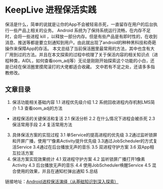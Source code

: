 # KeepLive 进程保活实践
保活是什么，简单的说就是让你的App不会被轻易杀死，一直留存在用户的后台执行一些产品上相关的业务。
Android 系统为了保持系统运行流畅，在内存不足时，会将一些进程 kill ，以释放一部分内存。但是有些产品是有即时性的，在收到消息、推送等都是要立刻通知到用户。由此就出现了android的种种黑科技和奇葩操作来保障App的存活。
本文总结了当前保活圈里最常用的方法，其中也含有大厂用到过的方法。并且在本文探索的过程中梳理了关于保活内容的相关知识点（进程种类，AIDL，如何查看oom_adj等）无论是刚刚开始探索这个功能的小白，还是已经在保活圈里摸爬滚打的大佬都适合收藏。 文中若有不足之处，还请多多指教修改。

## 文章目录
1. 保活功能相关基础内容
 1.1  进程优先级介绍
 1.2 系统回收进程内存机制LMS简介
 1.3 查看oom_adj的方法
* 进程保活的关键保活和复活
 2.1 保活分析
 2.2 在什么情况下进程会被杀死
 2.3 保活常用手段
 2.4 复活常用方法
3. 具体保活方案的实现过程
 3.1 单Service的提高进程的优先级
 3.2通过监听锁屏和开屏广播，使用“1”像素Activity提升优先级
 3.3通过JobScheduler的方式复活Service
 3.4通过在后台播放无声的音乐
 3.5 双进程守护方案
 3.6 双App相互拉活方案
4. 保活方案实现效果统计
 4.1 双进程守护方案
 4.2 监听锁屏广播打开1像素Activity
 4.3 后台播放无声的音乐
 4.4 使用JobScheduler唤醒Service
 4.5 混合使用的效果，并且在通知栏弹出通知
5.总结

链接地址：[Android进程保活演绎（从基础知识到深入探索）](https://www.jianshu.com/p/7bd16771c81e)


